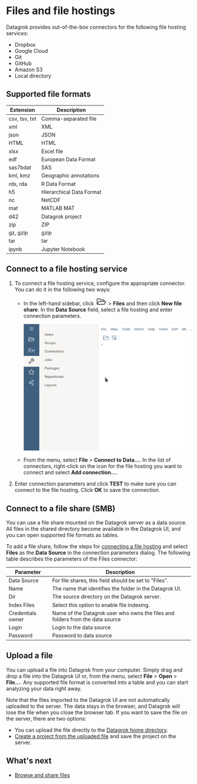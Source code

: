 # Files and file hostings

Datagrok provides out-of-the-box connectors for the following file hosting services:

* Dropbox
* Google Cloud 
* Git
* GitHub
* Amazon S3
* Local directory


## Supported file formats

| Extension     | Description              |
|---------------|--------------------------|
| csv, tsv, txt | Comma-separated file     |
| xml           | XML                      |
| json          | JSON                     |
| HTML          | HTML                     |
| xlsx          | Excel file               |
| edf           | European Data Format     |
| sas7bdat      | SAS                      |
| kml, kmz      | Geographic annotations   |
| rds, rda      | R Data Format            |
| h5            | Hierarchical Data Format |
| nc            | NetCDF                   |
| mat           | MATLAB MAT               |
| d42           | Datagrok project         |
| zip           | ZIP                      |
| gz, gzip      | gzip                     |
| tar           | tar                      |
| ipynb         | Jupyter Notebook         |

## Connect to a file hosting service

1. To connect a file hosting service, configure the appropriate connector. You can do it in the following two ways:

    * In the left-hand sidebar, click ![Open](/help/images/open-icon.png) > **Files** and then click **New file share**. In the **Data Source** field, select a file hosting and enter connection parameters. 

        ![Connect a file hosting](/help/images/access/connect-file-hosting.gif)

    * From the menu, select **File** > **Connect to Data...**. 
        In the list of connectors, right-click on the icon for the file hosting you want to connect and select **Add connection...**.

<!---
    ![File share properties](/images/access/file-share-properties.png)
    --->

2. Enter connection parameters and click **TEST** to make sure you can connect to the file hosting. 
Click **OK** to save the connection.


## Connect to a file share (SMB)

You can use a file share mounted on the Datagrok server as a data source. 
All files in the shared directory become available in the Datagrok UI, and you can open supported file formats as tables.

To add a file share, follow the steps for [connecting a file hosting](#connect-a-file-hosting-service) and select **Files** as the **Data Source** in the connection parameters dialog.
The following table describes the parameters of the Files connector:

| Parameter         | Description  |
| ----------------- | ------------------------------------------------ |
| Data Source       | For file shares, this field should be set to "Files".        |
| Name              | The name that identifies the folder in the Datagrok UI.      |
| Dir               | The source directory on the Datagrok server. |
| Index Files       | Select this option to enable file indexing. |
| Credentials owner | Name of the Datagrok user who owns the files and folders from the data source |
| Login             | Login to the data source         |
| Password          | Password to data source         |


## Upload a file

You can upload a file into Datagrok from your computer. 
Simply drag and drop a file into the Datagrok UI or, from the menu, select **File** > **Open** > **File...**. Any supported file format is converted into a table and you can start analyzing your data right away.

Note that the files imported to the Datagrok UI are not automatically uploaded to the server. The data stays in the browser, and Datagrok will lose the file when you close the browser tab.
If you want to save the file on the server, there are two options:

* You can upload the file directly to the [Datagrok home directory](todo). 
* [Create a project from the uploaded file](todo) and save the project on the server. 

<!--
## Index files
-->


## What's next


* [Browse and share files](#)
